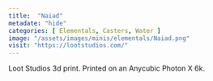 ```yaml
---
title:  "Naiad"
metadate: "hide"
categories: [ Elementals, Casters, Water ]
image: "/assets/images/minis/elementals/Naiad.png"
visit: "https://lootstudios.com/"
---
```

Loot Studios 3d print.
Printed on an Anycubic Photon X 6k.